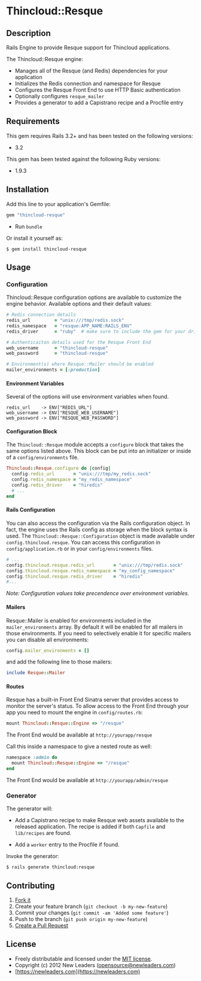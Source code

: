 # Thincloud::Resque

## Description

Rails Engine to provide Resque support for Thincloud applications.

The Thincloud::Resque engine:

* Manages all of the Resque (and Redis) dependencies for your application
* Initializes the Redis connection and namespace for Resque
* Configures the Resque Front End to use HTTP Basic authentication
* Optionally configures `resque_mailer`
* Provides a generator to add a Capistrano recipe and a Procfile entry

## Requirements

This gem requires Rails 3.2+ and has been tested on the following versions:

* 3.2

This gem has been tested against the following Ruby versions:

* 1.9.3


## Installation

Add this line to your application's Gemfile:

``` ruby
gem "thincloud-resque"
```

* Run `bundle`

Or install it yourself as:

```
$ gem install thincloud-resque
```

## Usage

### Configuration

Thincloud::Resque configuration options are available to customize the engine behavior. Available options and their default values:

```ruby
# Redis connection details
redis_url         = "unix:///tmp/redis.sock"
redis_namespace   = "resque:APP_NAME:RAILS_ENV"
redis_driver      = "ruby"  # make sure to include the gem for your driver

# Authenticaiton details used for the Resque Front End
web_username      = "thincloud-resque"
web_password      = "thincloud-resque"

# Environment(s) where Resque::Mailer should be enabled
mailer_environments = [:production]
```
#### Environment Variables

Several of the options will use environment variables when found.

```
redis_url    -> ENV["REDIS_URL"]
web_username -> ENV["RESQUE_WEB_USERNAME"]
web_password -> ENV["RESQUE_WEB_PASSWORD"]
```

#### Configuration Block

The `Thincloud::Resque` module accepts a `configure` block that takes the same options listed above. This block can be put into an initializer or inside of a `config/environments` file.

```ruby
Thincloud::Resque.configure do |config|
  config.redis_url       = "unix:///tmp/my_redis.sock"
  config.redis_namespace = "my_redis_namespace"
  config.redis_driver    = "hiredis"
  # ...
end
```

#### Rails Configuration

You can also access the configuration via the Rails configuration object. In fact, the engine uses the Rails config as storage when the block syntax is used. The `Thincloud::Resque::Configuration` object is made available under `config.thincloud.resque`. You can access this configuration in `config/application.rb` or in your `config/environments` files.

```ruby
# ...
config.thincloud.resque.redis_url       = "unix:///tmp/redis.sock"
config.thincloud.resque.redis_namespace = "my_config_namespace"
config.thincloud.resque.redis_driver    = "hiredis"
#...
```

_Note: Configuration values take precendence over environment variables._

#### Mailers

Resque::Mailer is enabled for environments included in the `mailer_environments` array. By default it will be enabled for all mailers in those environments. If you need to selectively enable it for specific mailers you can disable all environments:

```ruby
config.mailer_environments = []
```

and add the following line to those mailers:

```ruby
include Resque::Mailer
```

#### Routes

Resque has a built-in Front End Sinatra server that provides access to monitor the server's status. To allow access to the Front End through your app you need to mount the engine in `config/routes.rb`:

```ruby
mount Thincloud::Resque::Engine => "/resque"
```

The Front End would be available at `http://yourapp/resque`

Call this inside a namespace to give a nested route as well:

```ruby
namespace :admin do
  mount Thincloud::Resque::Engine => "/resque"
end
```

The Front End would be available at `http://yourapp/admin/resque`

### Generator

The generator will:

* Add a Capistrano recipe to make Resque web assets available to the released application. The recipe is added if both `Capfile` and `lib/recipes` are found.

* Add a `worker` entry to the Procfile if found.


Invoke the generator:

```
$ rails generate thincloud:resque
```

## Contributing

1. [Fork it](https://github.com/newleaders/thincloud-resque/fork_select)
2. Create your feature branch (`git checkout -b my-new-feature`)
3. Commit your changes (`git commit -am 'Added some feature'`)
4. Push to the branch (`git push origin my-new-feature`)
5. [Create a Pull Request](https://github.com/newleaders/thincloud-resque/pull/new)


## License

* Freely distributable and licensed under the [MIT license](http://newleaders.mit-license.org/2012/license.html).
* Copyright (c) 2012 New Leaders ([opensource@newleaders.com](opensource@newleaders.com))
* [https://newleaders.com](https://newleaders.com)

